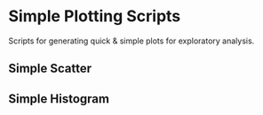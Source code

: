 # Simple Plotting Scripts
Scripts for generating quick & simple plots for exploratory analysis.

## Simple Scatter

## Simple Histogram

